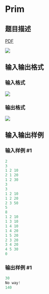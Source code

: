 # Prim

## 题目描述

[problemUrl]: https://uva.onlinejudge.org/index.php?option=com_onlinejudge&Itemid=8&category=20&page=show_problem&problem=1748

[PDF](https://uva.onlinejudge.org/external/108/p10807.pdf)

![](https://cdn.luogu.com.cn/upload/vjudge_pic/UVA10807/5b79eac9bcfa9ec7594dd678e57ab794f14fdca0.png)

## 输入输出格式

### 输入格式

![](https://cdn.luogu.com.cn/upload/vjudge_pic/UVA10807/fb2f43fcc618b3f62ce40b2b708b59eb950edaeb.png)

### 输出格式

![](https://cdn.luogu.com.cn/upload/vjudge_pic/UVA10807/14d1e848679de609965bd95cc133c9c2f4101b63.png)

## 输入输出样例

### 输入样例 #1

```cpp
2
3
1 2 10
2 1 20
1 2 30
3
3
1 2 10
1 2 20
2 3 50
5
8
1 2 10
1 3 10
1 4 10
1 4 20
1 5 20
2 3 20
3 4 20
4 5 30
0
```


### 输出样例 #1

```cpp
30
No way!
140
```


